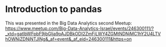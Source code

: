 # Introduction to pandas

This was presented in the Big Data Analytics second Meetup: 
https://www.meetup.com/Big-Data-Analytics-Israel/events/246300111/?_xtd=gatlbWFpbF9jbGlja9oAJDBkODI2ZmFjLWY4ZGMtNDNjMC1hY2U4LTVhOWNjZDNjNTJlNg&_af=event&_af_eid=246300111&https=on

